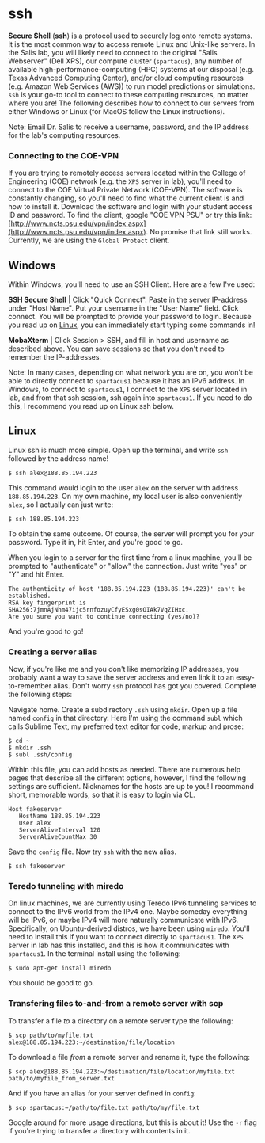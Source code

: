 # ssh

**Secure Shell** \(**ssh**\) is a protocol used to securely log onto remote systems. It is the most common way to access remote Linux and Unix-like servers. In the Salis lab, you will likely need to connect to the original "Salis Webserver" \(Dell XPS\), our compute cluster \(`spartacus`\), any number of available high-performance-computing \(HPC\) systems at our disposal \(e.g. Texas Advanced Computing Center\), and/or cloud computing resources \(e.g. Amazon Web Services \(AWS\)\) to run model predictions or simulations. `ssh` is your go-to tool to connect to these computing resources, no matter where you are! The following describes how to connect to our servers from either Windows or Linux \(for MacOS follow the Linux instructions\).

Note: Email Dr. Salis to receive a username, password, and the IP address for the lab's computing resources.

### Connecting to the COE-VPN

If you are trying to remotely access servers located within the College of Engineering \(COE\) network \(e.g. the `XPS` server in lab\), you'll need to connect to the COE Virtual Private Network \(COE-VPN\). The software is constantly changing, so you'll need to find what the current client is and how to install it. Download the software and login with your student access ID and password. To find the client, google "COE VPN PSU" or try this link: [http://www.ncts.psu.edu/vpn/index.aspx](http://www.ncts.psu.edu/vpn/index.aspx). No promise that link still works. Currently, we are using the `Global Protect` client.

## Windows

Within Windows, you'll need to use an SSH Client. Here are a few I've used:

**SSH Secure Shell** \| Click "Quick Connect". Paste in the server IP-address under "Host Name". Put your username in the "User Name" field. Click connect. You will be prompted to provide your password to login. Because you read up on [Linux](https://github.com/reisalex/salis-lab-protocol-book/tree/453898c9360786eef221e6fffd8409c03a547e50/02_Server_Computing/01_Linux/README.md), you can immediately start typing some commands in!

**MobaXterm** \| Click Session &gt; SSH, and fill in host and username as described above. You can save sessions so that you don't need to remember the IP-addresses.

Note: In many cases, depending on what network you are on, you won't be able to directly connect to `spartacus1` because it has an IPv6 address. In Windows, to connect to `spartacus1`, I connect to the `XPS` server located in lab, and from that ssh session, ssh again into `spartacus1`. If you need to do this, I recommend you read up on Linux ssh below.

## Linux

Linux ssh is much more simple. Open up the terminal, and write `ssh` followed by the address name!

```text
$ ssh alex@188.85.194.223
```

This command would login to the user `alex` on the server with address `188.85.194.223`. On my own machine, my local user is also conveniently `alex`, so I actually can just write:

```text
$ ssh 188.85.194.223
```

To obtain the same outcome. Of course, the server will prompt you for your password. Type it in, hit Enter, and you're good to go.

When you login to a server for the first time from a linux machine, you'll be prompted to "authenticate" or "allow" the connection. Just write "yes" or "Y" and hit Enter.

```text
The authenticity of host '188.85.194.223 (188.85.194.223)' can't be established.
RSA key fingerprint is SHA256:7jmnAjNhm47ijc5rnfozuyCfyESxg0sOIAk7VqZIHxc.
Are you sure you want to continue connecting (yes/no)?
```

And you're good to go!

### Creating a server alias

Now, if you're like me and you don't like memorizing IP addresses, you probably want a way to save the server address and even link it to an easy-to-remember alias. Don't worry `ssh` protocol has got you covered. Complete the following steps:

Navigate home. Create a subdirectory `.ssh` using `mkdir`. Open up a file named `config` in that directory. Here I'm using the command `subl` which calls Sublime Text, my preferred text editor for code, markup and prose:

```text
$ cd ~
$ mkdir .ssh
$ subl .ssh/config
```

Within this file, you can add hosts as needed. There are numerous help pages that describe all the different options, however, I find the following settings are sufficient. Nicknames for the hosts are up to you! I recommand short, memorable words, so that it is easy to login via CL.

```text
Host fakeserver
   HostName 188.85.194.223
   User alex
   ServerAliveInterval 120
   ServerAliveCountMax 30
```

Save the `config` file. Now try `ssh` with the new alias.

```text
$ ssh fakeserver
```

### Teredo tunneling with miredo

On linux machines, we are currently using Teredo IPv6 tunneling services to connect to the IPv6 world from the IPv4 one. Maybe someday everything will be IPv6, or maybe IPv4 will more naturally communicate with IPv6. Specifically, on Ubuntu-derived distros, we have been using `miredo`. You'll need to install this if you want to connect directly to `spartacus1`. The `XPS` server in lab has this installed, and this is how it communicates with `spartacus1`. In the terminal install using the following:

```text
$ sudo apt-get install miredo
```

You should be good to go.

### Transfering files to-and-from a remote server with scp

To transfer a file _to_ a directory on a remote server type the following:

```text
$ scp path/to/myfile.txt alex@188.85.194.223:~/destination/file/location
```

To download a file _from_ a remote server and rename it, type the following:

```text
$ scp alex@188.85.194.223:~/destination/file/location/myfile.txt path/to/myfile_from_server.txt
```

And if you have an alias for your server defined in `config`:

```text
$ scp spartacus:~/path/to/file.txt path/to/my/file.txt
```

Google around for more usage directions, but this is about it! Use the `-r` flag if you're trying to transfer a directory with contents in it.

